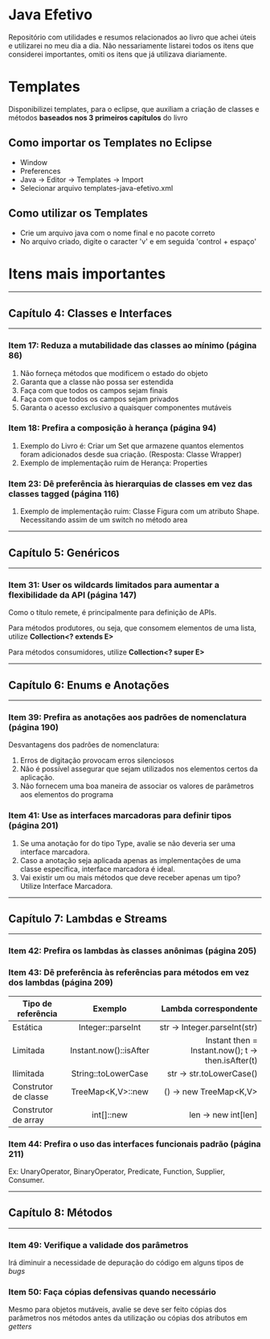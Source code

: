 # Java Efetivo
Repositório com utilidades  e resumos relacionados ao livro que achei úteis e utilizarei no meu dia a dia. Não nessariamente listarei todos os itens que considerei importantes, omiti os itens que já utilizava diariamente.

# Templates

Disponibilizei templates, para o eclipse, que auxiliam a criação de classes e métodos **baseados nos 3 primeiros capítulos** do livro

## Como importar os Templates no Eclipse

- Window
- Preferences
- Java -> Editor -> Templates -> Import
- Selecionar arquivo templates-java-efetivo.xml

## Como utilizar os Templates

- Crie um arquivo java com o nome final e no pacote correto
- No arquivo criado, digite o caracter 'v' e em seguida 'control + espaço'

# Itens mais importantes

---
## Capítulo 4: Classes e Interfaces
---
### Item 17: Reduza a mutabilidade das classes ao mínimo (página 86)
1. Não forneça métodos que modificem o estado do objeto
1. Garanta que a classe não possa ser estendida
1. Faça com que todos os campos sejam finais
1. Faça com que todos os campos sejam privados
1. Garanta o acesso exclusivo a quaisquer componentes mutáveis

### Item 18: Prefira a composição à herança (página 94)
1. Exemplo do Livro é: Criar um Set que armazene quantos elementos foram adicionados desde sua criação. (Resposta: Classe Wrapper)
1. Exemplo de implementação ruim de Herança: Properties

### Item 23: Dê preferência às hierarquias de classes em vez das classes tagged (página 116)
1. Exemplo de implementação ruim: Classe Figura com um atributo Shape. Necessitando assim de um switch no método area
---
## Capítulo 5: Genéricos
---

### Item 31: User os wildcards limitados para aumentar a flexibilidade da API (página 147)
Como o título remete, é principalmente para definição de APIs.

Para métodos produtores, ou seja, que consomem elementos de uma lista, utilize **Collection<? extends E>**

Para métodos consumidores, utilize **Collection<? super E>**

---
## Capítulo 6: Enums e Anotações
---

### Item 39: Prefira as anotações aos padrões de nomenclatura (página 190)
Desvantagens dos padrões de nomenclatura:
1. Erros de digitação provocam erros silenciosos
1. Não é possível assegurar que sejam utilizados nos elementos certos da aplicação.
1. Não fornecem uma boa maneira de associar os valores de parâmetros aos elementos do programa
   
### Item 41: Use as interfaces marcadoras para definir tipos (página 201)
1. Se uma anotação for do tipo Type, avalie se não deveria ser uma interface marcadora.
1. Caso a anotação seja aplicada apenas as implementações de uma classe específica, interface marcadora é ideal.
1. Vai existir um ou mais métodos que deve receber apenas um tipo? Utilize Interface Marcadora.

---
## Capítulo 7: Lambdas e Streams
---

### Item 42: Prefira os lambdas às classes anônimas  (página 205)

### Item 43: Dê preferência às referências para métodos em vez dos lambdas (página 209)

| Tipo de referência        | Exemplo| Lambda correspondente  |
| ------------- |:-------------:| -----:|
| Estática      | Integer::parseInt | str -> Integer.parseInt(str) |
| Limitada      | Instant.now()::isAfter      |   Instant then = Instant.now(); t -> then.isAfter(t) |
| Ilimitada | String::toLowerCase      | str -> str.toLowerCase() |
| Construtor de classe      | TreeMap<K,V>::new |   () -> new TreeMap<K,V> |
| Construtor de array | int[]::new      |   len -> new int[len] |

### Item 44: Prefira o uso das interfaces funcionais padrão (página 211)

Ex: UnaryOperator, BinaryOperator, Predicate, Function, Supplier, Consumer.

---
## Capítulo 8: Métodos
---

### Item 49: Verifique a validade dos parâmetros

Irá diminuir a necessidade de depuração do código em alguns tipos de *bugs*

### Item 50: Faça cópias defensivas quando necessário

Mesmo para objetos mutáveis, avalie se deve ser feito cópias dos parâmetros nos métodos antes da utilização ou cópias dos atributos em *getters*